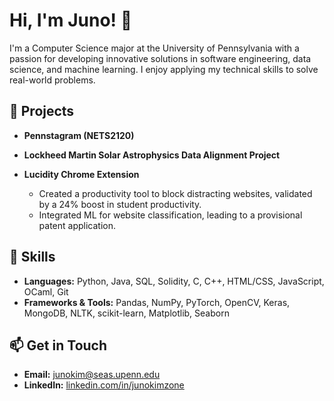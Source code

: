 # Hi, I'm Juno! 👋

I'm a Computer Science major at the University of Pennsylvania with a passion for developing innovative solutions in software engineering, data science, and machine learning. I enjoy applying my technical skills to solve real-world problems.

## 🚀 Projects

- **Pennstagram (NETS2120)**

- **Lockheed Martin Solar Astrophysics Data Alignment Project**

- **Lucidity Chrome Extension**  
  - Created a productivity tool to block distracting websites, validated by a 24% boost in student productivity.
  - Integrated ML for website classification, leading to a provisional patent application.

## 🔧 Skills
- **Languages:** Python, Java, SQL, Solidity, C, C++, HTML/CSS, JavaScript, OCaml, Git  
- **Frameworks & Tools:** Pandas, NumPy, PyTorch, OpenCV, Keras, MongoDB, NLTK, scikit-learn, Matplotlib, Seaborn

## 📫 Get in Touch
- **Email:** [junokim@seas.upenn.edu](mailto:junokim@seas.upenn.edu)
- **LinkedIn:** [linkedin.com/in/junokimzone](https://www.linkedin.com/in/junokimzone/)
